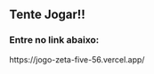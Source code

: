<h2> Tente Jogar!!</h2>

<h3>Entre no link abaixo:</h3>

<p> https://jogo-zeta-five-56.vercel.app/ </p>
